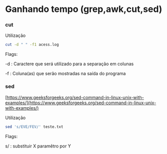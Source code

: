 # **Ganhando tempo (grep,awk,cut,sed)**

### cut

Utilização

```bash
cut -d " " -f1 acess.log
```

Flags:

-d : Caractere que será utilizado para a separação em colunas

-f : Coluna(as) que serão mostradas na saída do programa

### sed

[https://www.geeksforgeeks.org/sed-command-in-linux-unix-with-examples/](https://www.geeksforgeeks.org/sed-command-in-linux-unix-with-examples/)

Utilização

```bash
sed 's/EVE/FEV/' teste.txt 
```

Flags:

s/ : substituir X paramêtro por Y